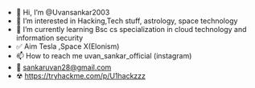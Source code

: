 - 👋 Hi, I’m @Uvansankar2003
- 👀 I’m interested in Hacking,Tech stuff, astrology, space technology
- 🌱 I’m currently learning Bsc cs specialization in cloud technology and information security
- ✅ Aim Tesla ,Space X(Elonism)
- 📫 How to reach me uvan_sankar_official (instagram)
- 📨 sankaruvan28@gmail.com
- ☢  https://tryhackme.com/p/U1hackzzz 
<!---
Uvansankar2003/Uvansankar2003 is a ✨ special ✨ repository because its `README.md` (this file) appears on your GitHub profile.
You can click the Preview link to take a look at your changes.
--->
